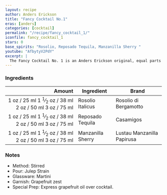 ```yaml
---
layout: recipe
author: Anders Erickson
title: "Fancy Cocktail No.1"
eras: [anders]
categories: [cocktail]
permalink: "/recipe/fancy_cocktail_1/"
iconfile: fancy_cocktail_1
stars: 0
base_spirits: "Rosolio, Reposado Tequila, Manzanilla Sherry "
youtube: "AfbytyV2PdY"
excerpt: |
  The Fancy Cocktail No. 1 is an Anders Erickson original, equal parts recipe pairing the citrus/floral notes in Italicus Rosolio di Bergamotto with a reposado tequila and a dry sherry. Each component supports the next, elevating this cocktail in perfect balance. It's an elegant, spirit forward sipper.
---
```


### Ingredients

| Amount | Ingredient        | Brand                      |
| -----: | ----------------- | -------------------------- |
|   <span class="onex active">1 oz  / 25 ml</span> <span class="onehalfx">1 <sup>1</sup>&frasl;<sub>2</sub> oz  / 38 ml</span> <span class="twox">2 oz  / 50 ml</span> <span class="threex">3 oz  / 75 ml</span>| Rosolio Italicus  | Rosolio di Bergamotto      |
|   <span class="onex active">1 oz  / 25 ml</span> <span class="onehalfx">1 <sup>1</sup>&frasl;<sub>2</sub> oz  / 38 ml</span> <span class="twox">2 oz  / 50 ml</span> <span class="threex">3 oz  / 75 ml</span>| Reposado Tequila  | Casamigos                  |
|   <span class="onex active">1 oz  / 25 ml</span> <span class="onehalfx">1 <sup>1</sup>&frasl;<sub>2</sub> oz  / 38 ml</span> <span class="twox">2 oz  / 50 ml</span> <span class="threex">3 oz  / 75 ml</span>| Manzanilla Sherry | Lustau Manzanilla Papirusa |

### Notes

- Method: Stirred
- Pour: Julep Strain
- Glassware: Martini
- Garnish: Grapefruit zest
- Special Prep: Express grapefruit oil over cocktail.

    
<script type="application/ld+json">
{
  "@context": "https://schema.org",
  "@type": "Recipe",
  "author": {
    "@type": "Person",
    "name": "{{ page.author }}"
    },
  "description": "{{ page.excerpt | strip_html | replace: '"', "'" }}",
  "recipeIngredient": [
  "1 oz Rosolio Italicus ",
  "1 oz Reposado Tequila ",
  "1 oz Manzanilla Sherry"
    ],
  "name": "{{ page.title }}",
  "recipeInstructions": [
    {
      "@type": "HowToStep",
      "text": "- Method: Stirred"
    },
    {
      "@type": "HowToStep",
      "text": "- Pour: Julep Strain"
    },
    {
      "@type": "HowToStep",
      "text": "- Glassware: Martini"
    },
    {
      "@type": "HowToStep",
      "text": "- Garnish: Grapefruit zest"
    },
    {
      "@type": "HowToStep",
      "text": "- Special Prep: Express grapefruit oil over cocktail."
    }
    ],
  "recipeYield": "1 cocktail",
  "recipeCategory": "cocktail",
  {%- if page.stars and site.data.ratings[page.iconfile].ratings -%}"aggregateRating": "{%- include stars_metadata.html %} out of 5",{%- endif -%}
  "recipeCuisine": "global",
  "prepTime": "PT20M",
  "cookTime": "PT15S",
  "keywords": "{{ page.title }}, cocktail, {{ page.eras }}, {%- include category_metadata.html -%}, {%- include spirits_metadata.html -%}"
}
</script>

    